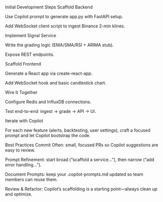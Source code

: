 Initial Development Steps
Scaffold Backend

Use Copilot prompt to generate app.py with FastAPI setup.

Add WebSocket client script to ingest Binance 2-min klines.

Implement Signal Service

Write the grading logic (EMA/SMA/RSI + ARIMA stub).

Expose REST endpoints.

Scaffold Frontend

Generate a React app via create-react-app.

Add WebSocket hook and basic candlestick chart.

Wire It Together

Configure Redis and InfluxDB connections.

Test end-to-end: ingest → grade → API → UI.

Iterate with Copilot

For each new feature (alerts, backtesting, user settings), craft a focused prompt and let Copilot bootstrap the code.

Best Practices
Commit Often: small, focused PRs so Copilot suggestions are easy to review.

Prompt Refinement: start broad (“scaffold a service...”), then narrow (“add error handling...”).

Document Prompts: keep your .copilot-prompts.md updated so team members can reuse them.

Review & Refactor: Copilot’s scaffolding is a starting point—always clean up and optimize.